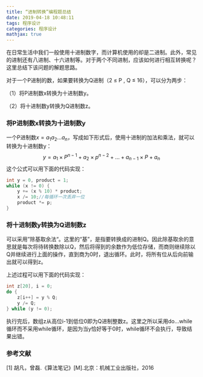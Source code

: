 ```yaml
---
title: “进制转换”编程题总结
date: 2019-04-18 10:48:11
tags: 程序设计
categories: 程序设计
mathjax: true
---
```


在日常生活中我们一般使用十进制数字，而计算机使用的却是二进制。此外，常见的进制还有八进制、十六进制等。对于两个不同进制，应该如何进行相互转换呢？这里总结下该问题的解题思路。

对于一个P进制的数，如果要转换为Q进制（2 ≤ P , Q ≤ 16），可以分为两步：

（1）将P进制数x转换为十进制数y。

（2）将十进制数y转换为Q进制数z。

<!--more-->

### 将P进制数x转换为十进制数y

一个P进制数$x=a_1 a_2 \dots a_n$，写成如下形式后，使用十进制的加法和乘法，就可以转换为十进制数y：
$$
y = a_1 \times P^{n-1} + a_2 \times p^{n-2} + \dots + a_{n-1} \times P + a_n
$$
这个公式可以用下面的代码实现：

```c++
int y = 0, product = 1;
while (x != 0) {
    y += (x % 10) * product;
    x /= 10;//每循环一次丢弃一位
    product *= p;
}
```

### 将十进制数y转换为Q进制数z

可以采用”除基取余法“。这里的“基”，是指要转换成的进制Q。因此除基取余的意思就是每次将待转换数除以Q，然后将得到的余数作为低位存储，而商则继续除以Q并继续进行上面的操作，直到商为0时，退出循环。此时，将所有位从后向前输出就可以得到z。

上述过程可以用下面的代码实现：

```c++
int z[20], i = 0;
do {
    z[i++] = y % Q;
    y /= Q;
} while (y != 0);
```

执行完后，数组z从高位i-1到低位0即为Q进制整数z。这里之所以采用do…while循环而不采用while循环，是因为当y恰好等于0时，while循环不会执行，导致结果出错。

### 参考文献

[1] 胡凡，曾磊.《算法笔记》[M].北京：机械工业出版社，2016

